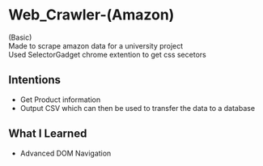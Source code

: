 # Web_Crawler-(Amazon)
(Basic)
<br />Made to scrape amazon data for a university project
<br />Used SelectorGadget chrome extention to get css secetors 

## Intentions
* Get Product information 
* Output CSV which can then be used to transfer the data to a database 

## What I Learned
* Advanced DOM Navigation 
